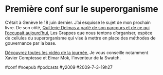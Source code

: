 # Première conf sur le superorganisme



C’était à Genève le 18 juin dernier. J’ai esquissé le sujet de mon prochain livre. De son côté, [Quitterie Delmas a parlé de son parcours et de ce qui l’occupait aujourd’hui](http://www.klewel.com/rezonance_18juin2009_gen.php?talkID=21), Les Grappes que nous tentons d’organiser, espèce de cellules du superorganisme qui vise à mettre en place des méthodes de gouvernance par la base.

[Découvrez toutes les vidéo de la journée.](http://www.klewel.com/rezonance_18juin2009_gen.php?talkID=6) Je vous conseille notamment Xavier Comptesse et Elmar Mok, l’inventeur de la Swatch.

#conf #noepub #podcasts #y2009 #2009-7-3-19h27
